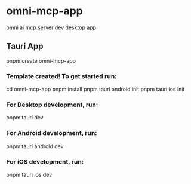 # omni-mcp-app
omni ai mcp server dev  desktop app

## Tauri App
pnpm create omni-mcp-app

### Template created! To get started run:
  cd omni-mcp-app
  pnpm install
  pnpm tauri android init
  pnpm tauri ios init

### For Desktop development, run:
  pnpm tauri dev

### For Android development, run:
  pnpm tauri android dev

### For iOS development, run:
  pnpm tauri ios dev